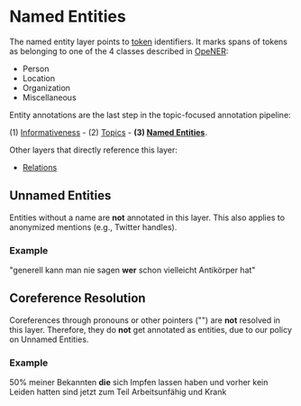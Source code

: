 # Named Entities
The named entity layer points to [token](token.md) identifiers. It marks spans of tokens as belonging to one of the 4 classes described in [OpeNER](https://www.opener-project.eu/getting-started/#named-entity-resolution):
- Person
- Location
- Organization
- Miscellaneous

Entity annotations are the last step in the topic-focused annotation pipeline: 

(1)  [Informativeness](informativeness.md) - (2) [Topics](topic.md) - **(3) [Named Entities](entity.md)**.  

Other layers that directly reference this layer:
- [Relations](relation.md)
## Unnamed Entities
Entities without a name are **not** annotated in this layer. This also applies to anonymized mentions (e.g., Twitter handles).
### Example
"generell kann man nie sagen **wer** schon vielleicht Antikörper hat"
## Coreference Resolution
Coreferences through pronouns or other pointers ("") are **not** resolved in this layer. Therefore, they do **not** get annotated as entities, due to our policy on Unnamed Entities.
### Example
50% meiner Bekannten **die** sich Impfen lassen haben und vorher kein Leiden hatten sind jetzt zum Teil Arbeitsunfähig und Krank
